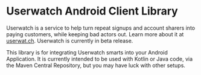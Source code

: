 # Userwatch Android Client Library

Userwatch is a service to help turn repeat signups and account sharers into
paying customers, while keeping bad actors out. Learn more about it at
[userwat.ch](https://userwat.ch). Userwatch is currently in beta release.

This library is for integrating Userwatch smarts into your Android
Application. It is currently intended to be used with Kotlin or Java code,
via the Maven Central Repository, but you may have luck with other setups.
